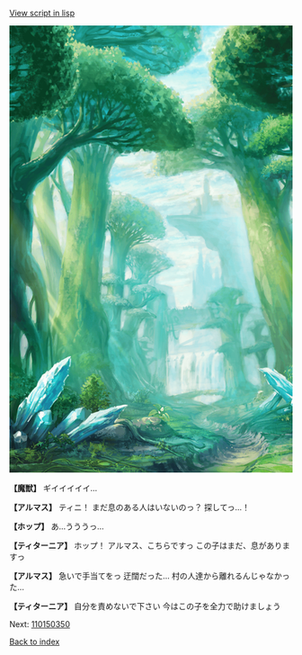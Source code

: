 [View script in lisp](../scripts/110150343.txt)

![forest.png](../images/backgrounds/forest.png)

**【魔獣】**
ギイイイイイ…

**【アルマス】**
ティニ！
まだ息のある人はいないのっ？
探してっ…！

**【ホップ】**
あ…うううっ…

**【ティターニア】**
ホップ！
アルマス、こちらですっ
この子はまだ、息がありますっ

**【アルマス】**
急いで手当てをっ
迂闊だった…
村の人達から離れるんじゃなかった…

**【ティターニア】**
自分を責めないで下さい
今はこの子を全力で助けましょう

Next: [110150350](110150350.md)

[Back to index](index.md)
